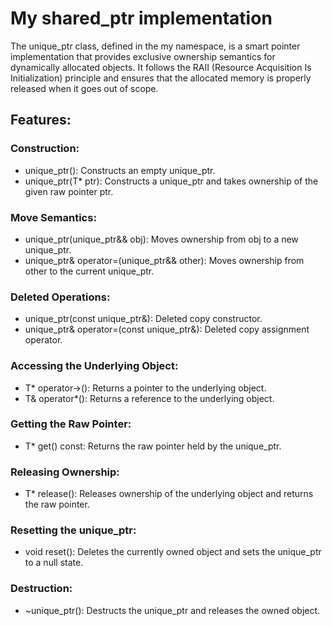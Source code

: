 # My shared_ptr implementation

The unique_ptr class, defined in the my namespace, is a smart pointer implementation that provides exclusive ownership semantics for dynamically allocated objects. It follows the RAII (Resource Acquisition Is Initialization) principle and ensures that the allocated memory is properly released when it goes out of scope.

## Features:
### Construction:
- unique_ptr(): Constructs an empty unique_ptr.
- unique_ptr(T* ptr): Constructs a unique_ptr and takes ownership of the given raw pointer ptr.
### Move Semantics:
- unique_ptr(unique_ptr&& obj): Moves ownership from obj to a new unique_ptr.
- unique_ptr& operator=(unique_ptr&& other): Moves ownership from other to the current unique_ptr.
### Deleted Operations:
- unique_ptr(const unique_ptr&): Deleted copy constructor.
- unique_ptr& operator=(const unique_ptr&): Deleted copy assignment operator.
### Accessing the Underlying Object:
- T* operator->(): Returns a pointer to the underlying object.
- T& operator*(): Returns a reference to the underlying object.
### Getting the Raw Pointer:
- T* get() const: Returns the raw pointer held by the unique_ptr.
### Releasing Ownership:
- T* release(): Releases ownership of the underlying object and returns the raw pointer.
### Resetting the unique_ptr:
- void reset(): Deletes the currently owned object and sets the unique_ptr to a null state.
### Destruction:
- ~unique_ptr(): Destructs the unique_ptr and releases the owned object.
